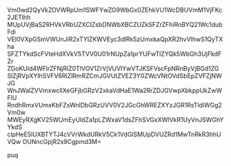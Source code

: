 Vm0wd2QyVkZOVWRpUm1SWFYwZG9WbGx0ZEhkVU1WcDBUVmM1VjFKc2JETlhh
MUpUVjBaS2RHVkVRbUZXClZsbDNWbXBCZUZkSFZrZFhiRnBYQ21Wc1dubFdi
VEI0VXpGSmVWUnJiR2xTYlZKWVEyc3dlRk5zUmxkaQpXR2hvVlhwS1QyTXha
SFZTYkdScFVteHdXVkV5TVV0U01rNUpZa1prYUFwTlZYQk5WbGh3UjFkdFZr
ZGoKUld4WFlrZFNjRlZ0TlVOV1ZrVjVUVlYwVTJKSFVscFpNRnByVjBGd1ZG
SlZjRVpXYlhSVFV6RlZlRmRZCmJGVUtZVEZ3Y0ZWcVNtOVdSbEpZVFZjNWJG
WnJWalZVVmxwcllXeGFjbGRzV2xkaVdHaE1Wa2RrZDJGVwpXbkppUkZwWFlU
RndhRmxVUmxKbFZsWnlDbGRzUVV0V2JGcGhWREZXYzJGR1RsTldiWGg2Vm0w
MWEyRXgKV25WUmEyUldZa1pLZWxaV1dsZFhSVGxXWlVkR1UyVnJSWGhYYkdS
clpHeE5lUXBTYTJ4cVVrWkdURkV5Ck1VdGlSMUpDVUZRd1MwTnRkR3hhUVQw
OUNncGpjR2s9Cgpmd3M=

puq